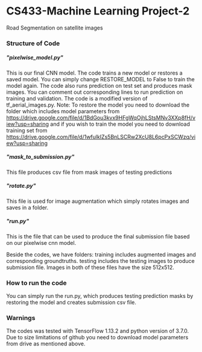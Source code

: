 # CS433-Machine Learning Project-2
Road Segmentation on satellite images

### Structure of Code

##### "pixelwise_model.py"
This is our final CNN model. The code trains a new model or restores a saved model. You can simply change RESTORE_MODEL to False to train the model again. The code also runs prediction on test set and produces mask images. You can comment out corresponding lines to run prediction on training and validation. The code is a modified version of tf_aerial_images.py. Note: To restore the model you need to download the folder which includes model parameters from https://drive.google.com/file/d/1BdGou3kvx9HFgWqOjhLStsMNv3XXp8fH/view?usp=sharing and if you wish to train the model you need to download training set from https://drive.google.com/file/d/1wfulkIZs5BnLSCRw2XcU8L6pcPxSCWzq/view?usp=sharing

##### "mask_to_submission.py"
This file produces csv file from mask images of testing predictions

##### "rotate.py"
This file is used for image augmentation which simply rotates images and saves in a folder.

##### "run.py"
This is the file that can be used to produce the final submission file based on our pixelwise cnn model.

Beside the codes, we have folders: training includes augmented images and corresponding groundtruths. testing includes the testing images to produce submission file. Images in both of these files have the size 512x512.
### How to run the code
You can simply run the run.py, which produces testing prediction masks by restoring the model and creates submission csv file.

### Warnings
The codes was tested with TensorFlow 1.13.2 and python version of 3.7.0. Due to size limitations of github you need to download model parameters from drive as mentioned above.

